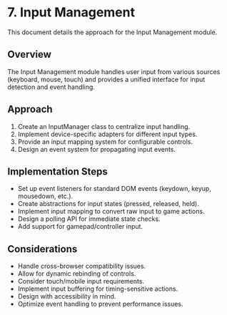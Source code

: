 # 7. Input Management

This document details the approach for the Input Management module.

## Overview

The Input Management module handles user input from various sources (keyboard, mouse, touch) and provides a unified interface for input detection and event handling.

## Approach

1. Create an InputManager class to centralize input handling.
2. Implement device-specific adapters for different input types.
3. Provide an input mapping system for configurable controls.
4. Design an event system for propagating input events.

## Implementation Steps

- Set up event listeners for standard DOM events (keydown, keyup, mousedown, etc.).
- Create abstractions for input states (pressed, released, held).
- Implement input mapping to convert raw input to game actions.
- Design a polling API for immediate state checks.
- Add support for gamepad/controller input.

## Considerations

- Handle cross-browser compatibility issues.
- Allow for dynamic rebinding of controls.
- Consider touch/mobile input requirements.
- Implement input buffering for timing-sensitive actions.
- Design with accessibility in mind.
- Optimize event handling to prevent performance issues.
